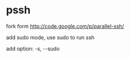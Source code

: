 pssh
====
fork form http://code.google.com/p/parallel-ssh/

add sudo mode, use sudo to run ssh

add option: -s, --sudo
